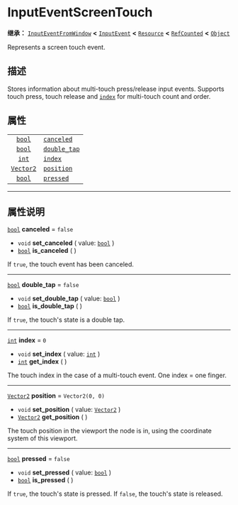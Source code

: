 <!-- ⚠ 请勿编辑本文件 ⚠ -->
<!-- 本文档使用脚本从 WeDot 引擎源码仓库生成。 -->
<!-- 生成脚本：https://github.com/WeDot-Engine/WeDot/tree/master/doc/tools/make_md.py； -->
<!-- 原文件：https://github.com/WeDot-Engine/WeDot/tree/master/doc/classes/InputEventScreenTouch.xml。 -->

<div id="_class_inputeventscreentouch"></div>

# InputEventScreenTouch

**继承：** [`InputEventFromWindow`](class_inputeventfromwindow.md) **<** [`InputEvent`](class_inputevent.md) **<** [`Resource`](class_resource.md) **<** [`RefCounted`](class_refcounted.md) **<** [`Object`](class_object.md)

Represents a screen touch event.

## 描述

Stores information about multi-touch press/release input events. Supports touch press, touch release and [`index`](class_inputeventscreentouch.md#class_inputeventscreentouch_property_index) for multi-touch count and order.

## 属性

|||
|:-:|:--|
| [`bool`](class_bool.md)       | [`canceled`](class_inputeventscreentouch.md#class_inputeventscreentouch_property_canceled)     | ``false``         |
| [`bool`](class_bool.md)       | [`double_tap`](class_inputeventscreentouch.md#class_inputeventscreentouch_property_double_tap) | ``false``         |
| [`int`](class_int.md)         | [`index`](class_inputeventscreentouch.md#class_inputeventscreentouch_property_index)           | ``0``             |
| [`Vector2`](class_vector2.md) | [`position`](class_inputeventscreentouch.md#class_inputeventscreentouch_property_position)     | ``Vector2(0, 0)`` |
| [`bool`](class_bool.md)       | [`pressed`](class_inputeventscreentouch.md#class_inputeventscreentouch_property_pressed)       | ``false``         |

<!-- rst-class:: classref-section-separator -->

---

## 属性说明

<div id="_class_inputeventscreentouch_property_canceled"></div>

[`bool`](class_bool.md) **canceled** = ``false`` <div id="class_inputeventscreentouch_property_canceled"></div>

- `void` **set_canceled** ( value: [`bool`](class_bool.md) )
- [`bool`](class_bool.md) **is_canceled** ( )

If `true`, the touch event has been canceled.

<!-- rst-class:: classref-item-separator -->

---

<div id="_class_inputeventscreentouch_property_double_tap"></div>

[`bool`](class_bool.md) **double_tap** = ``false`` <div id="class_inputeventscreentouch_property_double_tap"></div>

- `void` **set_double_tap** ( value: [`bool`](class_bool.md) )
- [`bool`](class_bool.md) **is_double_tap** ( )

If `true`, the touch's state is a double tap.

<!-- rst-class:: classref-item-separator -->

---

<div id="_class_inputeventscreentouch_property_index"></div>

[`int`](class_int.md) **index** = ``0`` <div id="class_inputeventscreentouch_property_index"></div>

- `void` **set_index** ( value: [`int`](class_int.md) )
- [`int`](class_int.md) **get_index** ( )

The touch index in the case of a multi-touch event. One index = one finger.

<!-- rst-class:: classref-item-separator -->

---

<div id="_class_inputeventscreentouch_property_position"></div>

[`Vector2`](class_vector2.md) **position** = ``Vector2(0, 0)`` <div id="class_inputeventscreentouch_property_position"></div>

- `void` **set_position** ( value: [`Vector2`](class_vector2.md) )
- [`Vector2`](class_vector2.md) **get_position** ( )

The touch position in the viewport the node is in, using the coordinate system of this viewport.

<!-- rst-class:: classref-item-separator -->

---

<div id="_class_inputeventscreentouch_property_pressed"></div>

[`bool`](class_bool.md) **pressed** = ``false`` <div id="class_inputeventscreentouch_property_pressed"></div>

- `void` **set_pressed** ( value: [`bool`](class_bool.md) )
- [`bool`](class_bool.md) **is_pressed** ( )

If `true`, the touch's state is pressed. If `false`, the touch's state is released.

[^virtual]: 本方法通常需要用户覆盖才能生效。
[^const]: 本方法无副作用，不会修改该实例的任何成员变量。
[^vararg]: 本方法除了能接受在此处描述的参数外，还能够继续接受任意数量的参数。
[^constructor]: 本方法用于构造某个类型。
[^static]: 调用本方法无需实例，可直接使用类名进行调用。
[^operator]: 本方法描述的是使用本类型作为左操作数的有效运算符。
[^bitfield]: 这个值是由下列位标志构成位掩码的整数。
[^void]: 无返回值。
